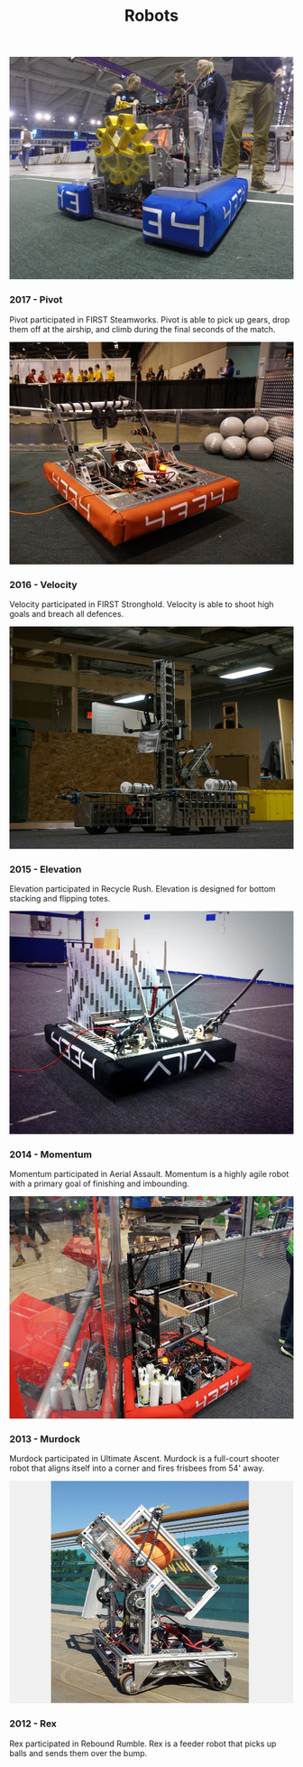 ﻿---
layout: team
title: Robots
---
<main role="main">
      <div class="album py-4 bg-light">
        <div class="container">
          <div class="row">
            <div class="col-md-4">
              <div class="card mb-4 box-shadow" style="height: calc(100% - 24px);">
				<img class="img-fluid" alt="Pivot" src="/resources/img/pivot.jpg">
                <div class="card-body">
                <h3 class="card-text">2017 - Pivot</h3>
				<p class="card-text">Pivot participated in FIRST Steamworks. 
				Pivot is able to pick up gears, drop them off at the airship, and 
				climb during the final seconds of the match.</p>
                </div>
              </div>
            </div>
            <div class="col-md-4">
              <div class="card mb-4 box-shadow" style="height: calc(100% - 24px);">
				<img class="img-fluid" alt="Velocity" src="/resources/img/velocity.jpg">
                <div class="card-body">
				<h3 class="card-text">2016 - Velocity</h3>
				<p class="card-text">Velocity participated in FIRST Stronghold. 
				Velocity is able to shoot high goals and breach all defences.</p>
                </div>
              </div>
            </div>
            <div class="col-md-4">
              <div class="card mb-4 box-shadow" style="height: calc(100% - 24px);">
				<img class="img-fluid" alt="Elevation" src="/resources/img/elevation.JPG">
                <div class="card-body">
				<h3 class="card-text">2015 - Elevation</h3>
				<p class="card-text">Elevation participated in Recycle Rush. 
				Elevation is designed for bottom stacking and flipping totes.</p>
                </div>
              </div>
            </div>
            <div class="col-md-4">
              <div class="card mb-4 box-shadow" style="height: calc(100% - 24px);">
				<img class="img-fluid" alt="Momentum" src="/resources/img/momentum.jpg">
                <div class="card-body">
				<h3 class="card-text">2014 - Momentum</h3>
				<p class="card-text">Momentum participated in Aerial Assault. 
				Momentum is a highly agile robot with a primary goal of finishing 
				and imbounding.</p>
                </div>
              </div>
            </div>
            <div class="col-md-4">
              <div class="card mb-4 box-shadow" style="height: calc(100% - 24px);">
				<img class="img-fluid" alt="Murdock" src="/resources/img/murdock.jpg">
                <div class="card-body">
				<h3 class="card-text">2013 - Murdock</h3>
				<p class="card-text">Murdock participated in Ultimate Ascent. Murdock is a full-court shooter robot that aligns itself into a corner and fires frisbees from 54' away.</p>
                </div>
              </div>
            </div>
            <div class="col-md-4">
              <div class="card mb-4 box-shadow" style="height: calc(100% - 24px);">
				<img class="img-fluid" alt="Rex" src="/resources/img/rex.jpg">
                <div class="card-body">
				<h3 class="card-text">2012 - Rex</h3>
				<p class="card-text">Rex participated in Rebound Rumble. Rex is a feeder robot that picks up balls and sends them over the bump.</p>
                </div>
              </div>
            </div>
          </div>
        </div>
      </div>
    </main>